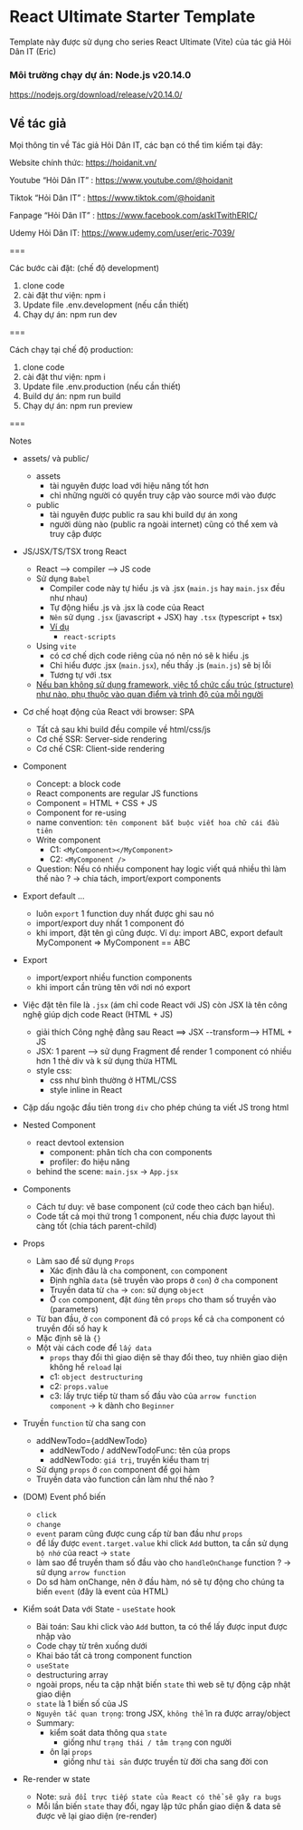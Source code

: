 # React Ultimate Starter Template
Template này được sử dụng cho series React Ultimate (Vite) của tác giả Hỏi Dân IT (Eric)

### Môi trường chạy dự án: Node.js v20.14.0
https://nodejs.org/download/release/v20.14.0/

## Về tác giả
Mọi thông tin về Tác giả Hỏi Dân IT, các bạn có thể tìm kiếm tại đây:

Website chính thức: https://hoidanit.vn/

Youtube “Hỏi Dân IT” : https://www.youtube.com/@hoidanit

Tiktok “Hỏi Dân IT” :  https://www.tiktok.com/@hoidanit

Fanpage “Hỏi Dân IT” : https://www.facebook.com/askITwithERIC/

Udemy Hỏi Dân IT: https://www.udemy.com/user/eric-7039/

===

Các bước cài đặt: (chế độ development)
1. clone code
2. cài đặt thư viện: npm i
3. Update file .env.development (nếu cần thiết)
4. Chạy dự án: npm run dev

===

Cách chạy tại chế độ production:
1. clone code
2. cài đặt thư viện: npm i
3. Update file .env.production (nếu cần thiết)
4. Build dự án: npm run build
5. Chạy dự án: npm run preview

===

Notes
- assets/ và public/
    - assets
        - tài nguyên được load với hiệu năng tốt hơn
        - chỉ những người có quyền truy cập vào source mới vào được
    - public
        - tài nguyên được public ra sau khi build dự án xong
        - người dùng nào (public ra ngoài internet) cũng có thể xem và truy cập được

- JS/JSX/TS/TSX trong React
    - React --> compiler --> JS code
    - Sử dụng `Babel`
        - Compiler code này tự hiểu .js và .jsx (`main.js` hay `main.jsx` đều như nhau)
        - Tự động hiểu .js và .jsx là code của React
        - `Nên` sử dụng `.jsx` (javascript + JSX) hay `.tsx` (typescript + tsx)
        - [Ví dụ](https://codesandbox.io/p/sandbox/create-react-app-iuync?)
            - `react-scripts`
    - Using `vite`
        - có cơ chế dịch code riêng của nó nên nó sẽ k hiểu .js
        - Chỉ hiểu được .jsx (`main.jsx`), nếu thấy .js (`main.js`) sẽ bị lỗi
        - Tương tự với .tsx
    - [Nếu bạn không sử dụng framework, việc tổ chức cấu trúc (structure) như nào, phụ thuộc vào quan điểm và trình độ của mỗi người](https://dev.to/itswillt/folder-structures-in-react-projects-3dp8)

- Cơ chế hoạt động của React với browser: SPA
    - Tất cả sau khi build đều compile về html/css/js
    - Cơ chế SSR: Server-side rendering
    - Cơ chế CSR: Client-side rendering

- Component
    - Concept: a block code
    - React components are regular JS functions
    - Component = HTML + CSS + JS
    - Component for re-using
    - name convention: `tên component bắt buộc viết hoa chữ cái đầu tiên`
    - Write component
        - C1: `<MyComponent></MyComponent>`
        - C2: `<MyComponent />`
    - Question: Nếu có nhiều component hay logic viết quá nhiều thì làm thế nào ? -> chia tách, import/export components
- Export default ...
    - luôn `export` 1 function duy nhất được ghi sau nó
    - import/export duy nhất 1 component đó
    - khi import, đặt tên gì cũng được. Ví dụ: import ABC, export default MyComponent => MyComponent == ABC
- Export
    - import/export nhiều function components
    - khi import cần trùng tên với nơi nó export
- Việc đặt tên file là `.jsx` (ám chỉ code React với JS) còn JSX là tên công nghệ giúp dịch code React (HTML + JS)
    - giải thích Công nghệ đằng sau React ==> JSX --transform--> HTML + JS
    - JSX: 1 parent --> sử dụng Fragment để render 1 component có nhiều hơn 1 thẻ div và k sử dụng thừa HTML
    - style css: 
        - css như bình thường ở HTML/CSS
        - style inline in React
- Cặp dấu ngoặc đầu tiên trong `div` cho phép chúng ta viết JS trong html
- Nested Component
    - react devtool extension
        - component: phân tích cha con components
        - profiler: đo hiệu năng
    - behind the scene: `main.jsx` -> `App.jsx`
- Components
    - Cách tư duy: vẽ base component (cứ code theo cách bạn hiểu).
    - Code tất cả mọi thứ trong 1 component, nếu chia được layout thì càng tốt (chia tách parent-child)
- Props
    - Làm sao để sử dụng `Props`
        - Xác định đâu là `cha` component, `con` component
        - Định nghĩa `data` (sẽ truyền vào props ở `con`) ở `cha` component 
        - Truyền data từ `cha` -> `con`: sử dụng `object`
        - Ở `con` component, đặt `đúng` tên `props` cho tham số truyền vào (parameters)
    - Từ ban đầu, ở `con` component đã có `props` kể cả `cha` component có truyền đối số hay k
    - Mặc định sẽ là `{}`
    - Một vài cách code để `lấy data`
        - `props` thay đổi thì giao diện sẽ thay đổi theo, tuy nhiên giao diện không hề `reload` lại
        - c1: `object destructuring`
        - c2: `props.value`
        - c3: lấy trực tiếp từ tham số đầu vào của `arrow function component` -> k dành cho `Beginner`
- Truyền `function` từ cha sang con
    - addNewTodo={addNewTodo}
        - addNewTodo / addNewTodoFunc: tên của props
        - addNewTodo: `giá trị`, truyền kiểu tham trị
    - Sử dụng `props` ở `con` component để gọi hàm
    - Truyền data vào function cần làm như thế nào ?
- (DOM) Event phổ biến
    - `click`
    - `change`
    - `event` param cũng được cung cấp từ ban đầu như `props`
    - để lấy được `event.target.value` khi click `Add` button, ta cần sử dụng `bộ nhớ` của react -> `state`
    - làm sao để truyền tham số đầu vào cho `handleOnChange` function ? -> sử dụng `arrow function`
    - Do sd hàm onChange, nên ở đầu hàm, nó sẽ tự động cho chúng ta biến `event` (đây là event của HTML)

- Kiểm soát Data với State - `useState` hook
    - Bài toán: Sau khi click vào `Add` button, ta có thể lấy được input được nhập vào
    - Code chạy từ trên xuống dưới
    - Khai báo tất cả trong component function
    - `useState`
    - destructuring array
    - ngoài props, nếu ta cập nhật biến `state` thì web sẽ tự động cập nhật giao diện
    - `state` là 1 biến số của JS
    - `Nguyên tắc quan trọng`: trong JSX, `không thể` in ra được array/object
    - Summary:
        - kiểm soát data thông qua `state`
            - giống như `trạng thái / tâm trạng` con người
        - ôn lại `props`
            - giống như `tài sản` được truyền từ đời cha sang đời con
- Re-render w state
    - Note: `sửa đổi trực tiếp state của React có thể sẽ gây ra bugs`
    - Mỗi lần biến `state` thay đổi, ngay lập tức phần giao diện & data sẽ được vẽ lại giao diện (re-render)
